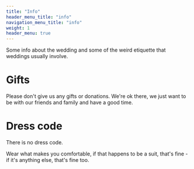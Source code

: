 ```yaml
---
title: "Info"
header_menu_title: "info"
navigation_menu_title: "info"
weight: 1
header_menu: true
---
```


Some info about the wedding and some of the weird etiquette that weddings usually involve.

# Gifts
Please don't give us any gifts or donations. We're ok there, we just want to be with our friends and family and have a good time. 

# Dress code
There is no dress code.  

Wear what makes you comfortable, if that happens to be a suit, that's fine - if it's anything else, that's fine too.
